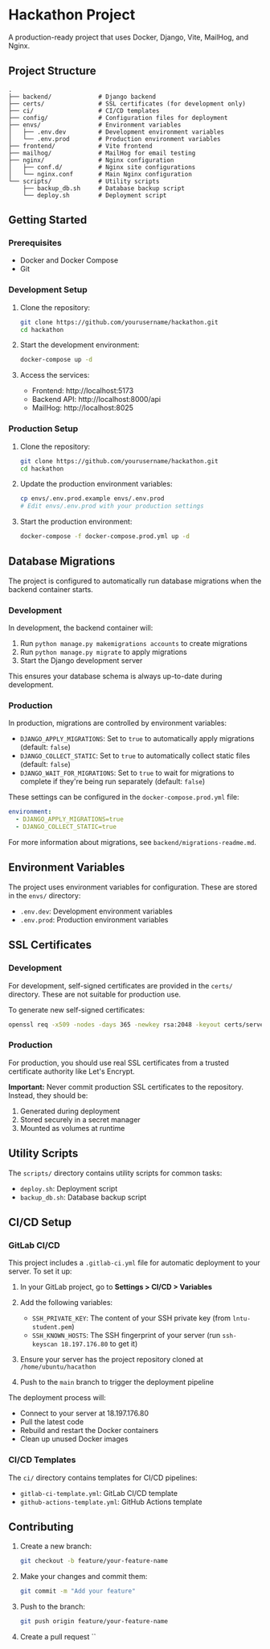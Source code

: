 # Hackathon Project

A production-ready project that uses Docker, Django, Vite, MailHog, and Nginx.

## Project Structure

```
.
├── backend/             # Django backend
├── certs/               # SSL certificates (for development only)
├── ci/                  # CI/CD templates
├── config/              # Configuration files for deployment
├── envs/                # Environment variables
│   ├── .env.dev         # Development environment variables
│   └── .env.prod        # Production environment variables
├── frontend/            # Vite frontend
├── mailhog/             # MailHog for email testing
├── nginx/               # Nginx configuration
│   ├── conf.d/          # Nginx site configurations
│   └── nginx.conf       # Main Nginx configuration
└── scripts/             # Utility scripts
    ├── backup_db.sh     # Database backup script
    └── deploy.sh        # Deployment script
```

## Getting Started

### Prerequisites

- Docker and Docker Compose
- Git

### Development Setup

1. Clone the repository:
   ```bash
   git clone https://github.com/yourusername/hackathon.git
   cd hackathon
   ```

2. Start the development environment:
   ```bash
   docker-compose up -d
   ```

3. Access the services:
   - Frontend: http://localhost:5173
   - Backend API: http://localhost:8000/api
   - MailHog: http://localhost:8025

### Production Setup

1. Clone the repository:
   ```bash
   git clone https://github.com/yourusername/hackathon.git
   cd hackathon
   ```

2. Update the production environment variables:
   ```bash
   cp envs/.env.prod.example envs/.env.prod
   # Edit envs/.env.prod with your production settings
   ```

3. Start the production environment:
   ```bash
   docker-compose -f docker-compose.prod.yml up -d
   ```

## Database Migrations

The project is configured to automatically run database migrations when the backend container starts.

### Development

In development, the backend container will:
1. Run `python manage.py makemigrations accounts` to create migrations
2. Run `python manage.py migrate` to apply migrations
3. Start the Django development server

This ensures your database schema is always up-to-date during development.

### Production

In production, migrations are controlled by environment variables:

- `DJANGO_APPLY_MIGRATIONS`: Set to `true` to automatically apply migrations (default: `false`)
- `DJANGO_COLLECT_STATIC`: Set to `true` to automatically collect static files (default: `false`)
- `DJANGO_WAIT_FOR_MIGRATIONS`: Set to `true` to wait for migrations to complete if they're being run separately (default: `false`)

These settings can be configured in the `docker-compose.prod.yml` file:

```yaml
environment:
  - DJANGO_APPLY_MIGRATIONS=true
  - DJANGO_COLLECT_STATIC=true
```

For more information about migrations, see `backend/migrations-readme.md`.

## Environment Variables

The project uses environment variables for configuration. These are stored in the `envs/` directory:

- `.env.dev`: Development environment variables
- `.env.prod`: Production environment variables

## SSL Certificates

### Development

For development, self-signed certificates are provided in the `certs/` directory. These are not suitable for production use.

To generate new self-signed certificates:

```bash
openssl req -x509 -nodes -days 365 -newkey rsa:2048 -keyout certs/server.key -out certs/server.crt
```

### Production

For production, you should use real SSL certificates from a trusted certificate authority like Let's Encrypt.

**Important:** Never commit production SSL certificates to the repository. Instead, they should be:

1. Generated during deployment
2. Stored securely in a secret manager
3. Mounted as volumes at runtime

## Utility Scripts

The `scripts/` directory contains utility scripts for common tasks:

- `deploy.sh`: Deployment script
- `backup_db.sh`: Database backup script

## CI/CD Setup

### GitLab CI/CD

This project includes a `.gitlab-ci.yml` file for automatic deployment to your server. To set it up:

1. In your GitLab project, go to **Settings > CI/CD > Variables**

2. Add the following variables:
   - `SSH_PRIVATE_KEY`: The content of your SSH private key (from `lntu-student.pem`)
   - `SSH_KNOWN_HOSTS`: The SSH fingerprint of your server (run `ssh-keyscan 18.197.176.80` to get it)

3. Ensure your server has the project repository cloned at `/home/ubuntu/hacathon`

4. Push to the `main` branch to trigger the deployment pipeline

The deployment process will:
- Connect to your server at 18.197.176.80
- Pull the latest code
- Rebuild and restart the Docker containers
- Clean up unused Docker images

### CI/CD Templates

The `ci/` directory contains templates for CI/CD pipelines:

- `gitlab-ci-template.yml`: GitLab CI/CD template
- `github-actions-template.yml`: GitHub Actions template

## Contributing

1. Create a new branch:
   ```bash
   git checkout -b feature/your-feature-name
   ```

2. Make your changes and commit them:
   ```bash
   git commit -m "Add your feature"
   ```

3. Push to the branch:
   ```bash
   git push origin feature/your-feature-name
   ```

4. Create a pull request
``